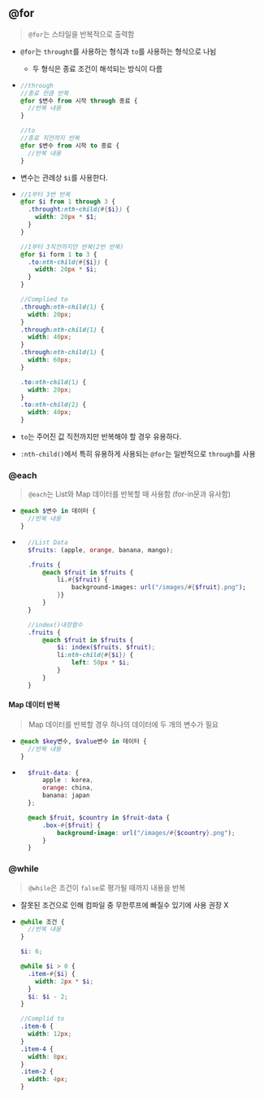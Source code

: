 ## @for

> `@for`는 스타일을 반복적으로 출력함

- `@for`는 `throught`를 사용하는 형식과 `to`를 사용하는 형식으로 나뉨
  - 두 형식은 종료 조건이 해석되는 방식이 다름
- ```scss
  //through
  //종료 만큼 반복
  @for $변수 from 시작 through 종료 {
    //반복 내용
  }

  //to
  //종료 직전까지 반복
  @for $변수 from 시작 to 종료 {
    //반복 내용
  }
  ```

- 변수는 관례상 `$i`를 사용한다.
- ```scss
  //1부터 3번 반복
  @for $i from 1 through 3 {
    .throught:nth-child(#{$i}) {
      width: 20px * $1;
    }
  }

  //1부터 3직전까지만 반복(2번 반복)
  @for $i form 1 to 3 {
    .to:nth-child(#{$i}) {
      width: 20px * $i;
    }
  }

  //Complied to
  .through:nth-child(1) {
    width: 20px;
  }
  .through:nth-child(1) {
    width: 40px;
  }
  .through:nth-child(1) {
    width: 60px;
  }

  .to:nth-child(1) {
    width: 20px;
  }
  .to:nth-child(2) {
    width: 40px;
  }
  ```

- `to`는 주어진 값 직전까지만 반복해야 할 경우 유용하다.
- `:nth-child()`에서 특히 유용하게 사용되는 `@for`는 일반적으로 `through`를 사용

### @each

> `@each`는 List와 Map 데이터를 반복할 때 사용함 (for-in문과 유사함)

- ```scss
  @each $변수 in 데이터 {
    //반복 내용
  }
  ```

- ```scss
    //List Data
    $fruits: (apple, orange, banana, mango);

    .fruits {
        @each $fruit in $fruits {
            li.#{$fruit) {
                background-images: url("/images/#{$fruit}.png");
            }}
        }
    }

    //index()내장함수
    .fruits {
        @each $fruit in $fruits {
            $i: index($fruits, $fruit);
            li:nth-child(#{$i}) {
                left: 50px * $i;
            }
        }
    }
  ```

#### Map 데이터 반복

> Map 데이터를 반복할 경우 하나의 데이터에 두 개의 변수가 필요

- ```scss
  @each $key변수, $value변수 in 데이터 {
    //반복 내용
  }
  ```
- ```scss
    $fruit-data: {
        apple : korea,
        orange: china,
        banana: japan
    };

    @each $fruit, $country in $fruit-data {
        .box-#{$fruit} {
            background-image: url("/images/#{$country}.png");
        }
    }
  ```

### @while

> `@while`은 조건이 `false`로 평가될 때까지 내용을 반복

- 잘못된 조건으로 인해 컴파일 중 무한루프에 빠질수 있기에 사용 권장 X
- ```scss
  @while 조건 {
    //반복 내용
  }

  $i: 6;

  @while $i > 0 {
    .item-#{$i} {
      width: 2px * $i;
    }
    $i: $i - 2;
  }

  //Complid to
  .item-6 {
    width: 12px;
  }
  .item-4 {
    width: 8px;
  }
  .item-2 {
    width: 4px;
  }
  ```
